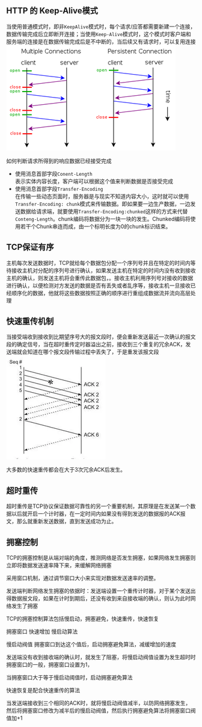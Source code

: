 ## HTTP 的 Keep-Alive模式
当使用普通模式时，即非`KeepAlive`模式时，每个请求/应答都需要新建一个连接，数据传输完成后立即断开连接；当使用`Keep-Alive`模式时，这个模式时客户端和服务端的连接是在数据传输完成后是不中断的，当后续又有请求时，可以复用连接
![](../image/keepalive.png)

如何判断请求所得到的响应数据已经接受完成
- 使用消息首部字段`Conent-Length`  
  表示实体内容长度，客户端可以根据这个值来判断数据是否接受完成
- 使用消息首部字段`Transfer-Encoding`  
  在传输一些动态页面时，服务器是与现实不知道内容大小，这时就可以使用`Transfer-Encoding: chunk`模式来传输数据。即如果要一边生产数据，一边发送数据给请求端，就要使用`Transfer-Encoding:chunked`这样的方式来代替`Conteng-Length`。chunk编码将数据分为一块一块的发生。Chunked编码将使用若干个Chunk串连而成，由一个标明长度为0的chunk标识结束。

## TCP保证有序
主机每次发送数据时，TCP就给每个数据包分配一个序列号并且在特定的时间内等待接收主机对分配的序列号进行确认，如果发送主机在特定的时间内没有收到接收主机的确认，则发送主机将会重传此数据包，。接收主机利用序列号对接收的数据进行确认，以便检测对方发送的数据是否有丢失或者乱序等，接收主机一旦接收已经顺序化的数据，他就将这些数据按照正确的顺序进行重组成数据流并流向高层处理

## 快速重传机制
当接受端收到接收到比期望序号大的报文段时，便会重新发送最近一次确认的报文段的确定信号，当在超时重传定时器溢出之前，接收到三个重复的冗余ACK，发送端就会知道在哪个报文段传输过程中丢失了，于是重发该报文段
![](../image/tcp-again-send.webp)

大多数的快速重传都会在大于3次冗余ACK后发生。

## 超时重传
超时重传是TCP协议保证数据可靠性的另一个重要机制，其原理是在发送某一个数据以后就开启一个计时器，在一定时间内如果没有得到发送的数据报的ACK报文，那么就重新发送数据，直到发送成功为止。

## 拥塞控制
TCP的拥塞控制是从端对端的角度，推测网络是否发生拥塞，如果网络发生拥塞则立即将数据发送速率降下来，来缓解网络拥塞

采用窗口机制，通过调节窗口大小来实现对数据发送速率的调整。

发送端判断网络发生拥塞的依据时：发送端设置一个重传计时器，对于某个发送出得数据报文段，如果在计时到期后，还没有收到来自接收端的确认，则认为此时网络发生了拥塞

TCP的拥塞控制算法包括慢启动，拥塞避免，快速重传，快速恢复

拥塞窗口 快速增加 慢启动算法

慢启动阀值 拥塞窗口到达这个值后，启动拥塞避免算法，减缓增加的速度

发送端没有收到接收端的确认时，就发生了阻塞，将慢启动阀值设置为发生超时时拥塞窗口的一般，拥塞窗口设置为1，

当拥塞窗口大于等于慢启动阈值时，启动拥塞避免算法


快速恢复是配合快速重传的算法

当发送端接收到三个相同的ACK时，就将慢启动阀值减半，以防网络拥塞发生，然后将拥塞窗口修改为减半后的慢启动阀值，然后执行拥塞避免算法将拥塞窗口阀值加+1
